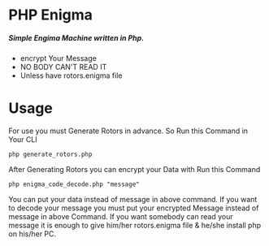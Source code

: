 # PHP Enigma
##### Simple Engima Machine written in Php.
- encrypt Your Message  
- NO BODY CAN'T READ IT 
- Unless have rotors.enigma file
# Usage 
For use you must Generate Rotors in advance.
So Run this Command in Your CLI
```
php generate_rotors.php
```
After Generating Rotors you can encrypt your Data with Run this Command
```
php enigma_code_decode.php "message"
```
You can put your data instead of message in above command. If you want to decode your message you must put your encrypted Message instead of message in above Command. 
If you want somebody can read your message it is enough to give him/her rotors.enigma file & he/she install php on his/her PC.
